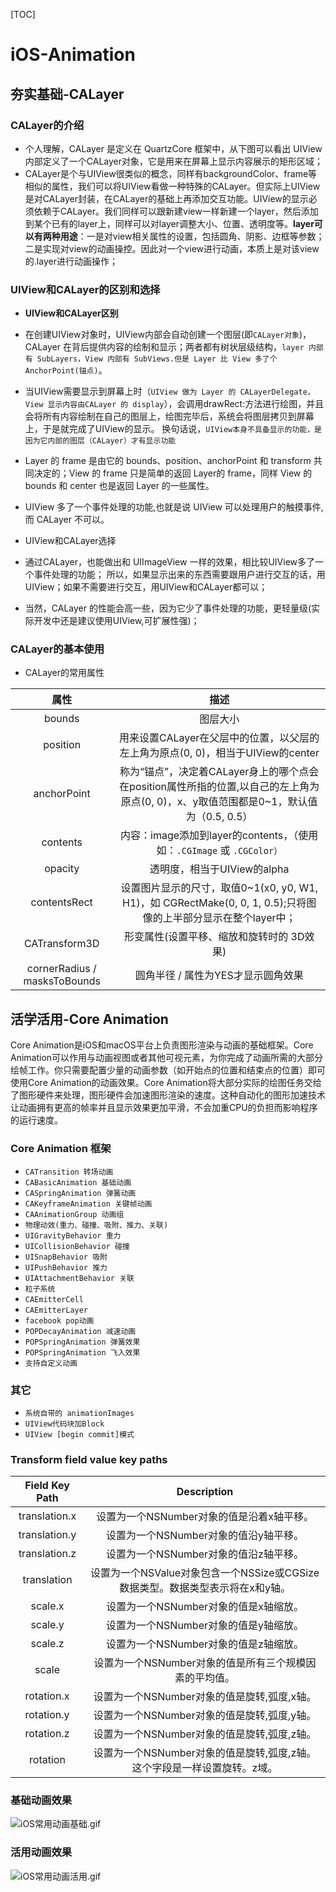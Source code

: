 [TOC]
# iOS-Animation

## 夯实基础-CALayer
### CALayer的介绍
- 个人理解，CALayer 是定义在 QuartzCore 框架中，从下图可以看出 UIView内部定义了一个CALayer对象，它是用来在屏幕上显示内容展示的矩形区域；
- CALayer是个与UIView很类似的概念，同样有backgroundColor、frame等相似的属性，我们可以将UIView看做一种特殊的CALayer。但实际上UIView是对CALayer封装，在CALayer的基础上再添加交互功能。UIView的显示必须依赖于CALayer。我们同样可以跟新建view一样新建一个layer，然后添加到某个已有的layer上，同样可以对layer调整大小、位置、透明度等。**layer可以有两种用途**：一是对view相关属性的设置，包括圆角、阴影、边框等参数；二是实现对view的动画操控。因此对一个view进行动画，本质上是对该view的.layer进行动画操作；

### UIView和CALayer的区别和选择
- **UIView和CALayer区别**
 - 在创建UIView对象时，UIView内部会自动创建一个图层(即`CALayer对象`)，CALayer 在背后提供内容的绘制和显示；两者都有树状层级结构，`layer 内部有 SubLayers，View 内部有 SubViews.但是 Layer 比 View 多了个AnchorPoint(锚点)`。

 - 当UIView需要显示到屏幕上时（`UIView 做为 Layer 的 CALayerDelegate，View 显示内容由CALayer 的 display`），会调用drawRect:方法进行绘图，并且会将所有内容绘制在自己的图层上，绘图完毕后，系统会将图层拷贝到屏幕上，于是就完成了UIView的显示。
换句话说，`UIView本身不具备显示的功能，是因为它内部的图层（CALayer）才有显示功能`

 - Layer 的 frame 是由它的 bounds、position、anchorPoint 和 transform 共同决定的；View 的 frame 只是简单的返回 Layer的 frame，同样 View 的 bounds 和 center 也是返回 Layer 的一些属性。

 - UIView 多了一个事件处理的功能,也就是说 UIView 可以处理用户的触摸事件,而 CALayer 不可以。

- UIView和CALayer选择
 - 通过CALayer，也能做出和 UIImageView 一样的效果，相比较UIView多了一个事件处理的功能；
所以，如果显示出来的东西需要跟用户进行交互的话，用UIView；如果不需要进行交互，用UIView和CALayer都可以；

 - 当然，CALayer 的性能会高一些，因为它少了事件处理的功能，更轻量级(实际开发中还是建议使用UIView,可扩展性强)；


### CALayer的基本使用
- CALayer的常用属性

| 属性 | 描述 |
|:-:|:-:|  
| bounds    | 图层大小 | 
| position  | 用来设置CALayer在父层中的位置，以父层的左上角为原点(0, 0)，相当于UIView的center |
| anchorPoint  | 称为“锚点”，决定着CALayer身上的哪个点会在position属性所指的位置,以自己的左上角为原点(0, 0)，x、y取值范围都是0~1，默认值为（0.5, 0.5） |
| contents  | 内容：image添加到layer的contents，（使用如：`.CGImage` 或 `.CGColor）` | 
| opacity   | 透明度，相当于UIView的alpha | 
| contentsRect | 设置图片显示的尺寸，取值0~1(x0, y0, W1, H1)，如 CGRectMake(0, 0, 1, 0.5);只将图像的上半部分显示在整个layer中； | 
| CATransform3D | 形变属性(设置平移、缩放和旋转时的 3D效果) |
| cornerRadius / masksToBounds   | 圆角半径 / 属性为YES才显示圆角效果 | 


## 活学活用-Core Animation
 Core Animation是iOS和macOS平台上负责图形渲染与动画的基础框架。Core Animation可以作用与动画视图或者其他可视元素，为你完成了动画所需的大部分绘帧工作。你只需要配置少量的动画参数（如开始点的位置和结束点的位置）即可使用Core Animation的动画效果。Core Animation将大部分实际的绘图任务交给了图形硬件来处理，图形硬件会加速图形渲染的速度。这种自动化的图形加速技术让动画拥有更高的帧率并且显示效果更加平滑，不会加重CPU的负担而影响程序的运行速度。

### Core Animation 框架
- `CATransition 转场动画`
- `CABasicAnimation 基础动画`
- `CASpringAnimation 弹簧动画`
- `CAKeyframeAnimation 关键帧动画`
- `CAAnimationGroup 动画组`
- `物理动效(重力、碰撞、吸附、推力、关联)`
 - `UIGravityBehavior 重力`
 - `UICollisionBehavior 碰撞`
 - `UISnapBehavior 吸附`
 - `UIPushBehavior 推力`
 - `UIAttachmentBehavior 关联`
- `粒子系统`
 - `CAEmitterCell`
 - `CAEmitterLayer`
- `facebook pop动画`
 - `POPDecayAnimation 减速动画`
 - `POPSpringAnimation 弹簧效果`
 - `POPSpringAnimation 飞入效果`
 - `支持自定义动画`

### 其它
 - `系统自带的 animationImages`
 - `UIView代码块加Block`
 - `UIView [begin commit]模式`

### Transform field value key paths
 
|Field Key Path    |     Description      |
|:-:|:-:|
| translation.x | 设置为一个NSNumber对象的值是沿着x轴平移。 | 
| translation.y | 设置为一个NSNumber对象的值沿y轴平移。 | 
| translation.z | 设置为一个NSNumber对象的值沿z轴平移。 | 
| translation | 设置为一个NSValue对象包含一个NSSize或CGSize数据类型。数据类型表示将在x和y轴。 |
| scale.x | 设置为一个NSNumber对象的值是x轴缩放。 | 
| scale.y | 设置为一个NSNumber对象的值是y轴缩放。 | 
| scale.z | 设置为一个NSNumber对象的值是z轴缩放。 | 
| scale | 设置为一个NSNumber对象的值是所有三个规模因素的平均值。 | 
| rotation.x | 设置为一个NSNumber对象的值是旋转,弧度,x轴。 | 
| rotation.y | 设置为一个NSNumber对象的值是旋转,弧度,y轴。 | 
| rotation.z | 设置为一个NSNumber对象的值是旋转,弧度,z轴。 | 
| rotation | 设置为一个NSNumber对象的值是旋转,弧度,z轴。这个字段是一样设置旋转。z域。 |
 
 
 
### 基础动画效果
![iOS常用动画基础.gif](http://upload-images.jianshu.io/upload_images/2230763-5ec1cb3b7c7eb274.gif?imageMogr2/auto-orient/strip)

### 活用动画效果
![iOS常用动画活用.gif](http://upload-images.jianshu.io/upload_images/2230763-030f2c70525c831a.gif?imageMogr2/auto-orient/strip)












